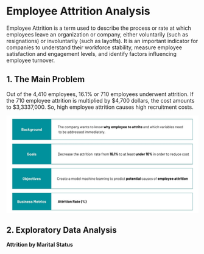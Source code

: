# Employee Attrition Analysis
Employee Attrition is a term used to describe the process or rate at which employees leave an organization or company, either voluntarily (such as resignations) or involuntarily (such as layoffs). It is an important indicator for companies to understand their workforce stability, measure employee satisfaction and engagement levels, and identify factors influencing employee turnover.

## 1. The Main Problem
Out of the 4,410 employees, 16.1% or 710 employees underwent attrition. If the 710 employee attrition is multiplied by $4,700 dollars, the cost amounts to $3,3337,000. So, high employee attrition causes high recruitment costs.

![alt text](https://github.com/shaniaw16/Employee-Attrition-Analysis/blob/main/PS.jpg)

## 2. Exploratory Data Analysis
**Attrition by Marital Status**

